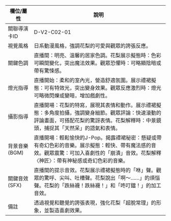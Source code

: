 | 欄位/屬性 | 說明 |
|---|---|
| 關聯導演卡ID | D-V2-C02-01 |
| 視覺風格 | 日系動漫風格，強調花梨的可愛與觀眾的誇張反應。 |
| 關鍵色調 | 直播間：明亮、溫馨的居家色調。花梨展示擬態時：色彩可瞬間變化，突出魔法效果。觀眾恐懼時：可略顯陰暗或帶有驚悚感。 |
| 燈光指導 | 直播開始：柔和的室內光，營造舒適氛圍。展示禮裙擬態：可有特效光，突出變身效果。觀眾反應激烈時：燈光可略微閃爍或變暗，增加戲劇性。 |
| 攝影指導 | 直播開場：花梨的特寫，展現其表情和動作。展示禮裙擬態：多角度拍攝，強調變身細節。觀眾評論：快速滾動的評論畫面，可搭配花梨的驚訝表情。花梨解釋時：中景鏡頭，捕捉其「天然呆」的語氣和表情。 |
| 背景音樂 (BGM) | 直播開場：輕鬆愉快的J-Pop。揭露禮裙秘密：懸疑或帶有奇幻色彩的音樂。展示擬態：輕快、帶有魔法感的音效。觀眾震驚：可加入喜劇性的「崩潰」音效。花梨解釋〈神匠〉：帶有神秘感或奇幻色彩的音樂。 |
| 關鍵音效 (SFX) | 直播間的提示音效。花梨展示禮裙擬態時的「咻」聲。觀眾的驚呼、尖叫、吐槽聲。花梨說出「啊～……」的煩惱聲。花梨的「跌絲襪！跌絲襪！」和「咚叮鐺！」的加工音效。 |
| 備註 | 透過視覺和聽覺的誇張表現，強化花梨「超脫常理」的形象，並製造喜劇效果。 |

